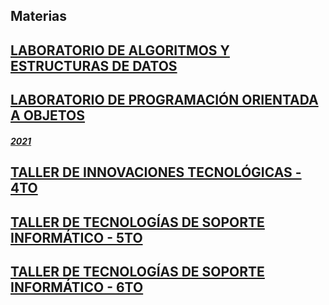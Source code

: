 ## Materias


## [LABORATORIO DE ALGORITMOS Y ESTRUCTURAS DE DATOS](https://github.com/nadianoe/nadianoe.github.io/blob/master/laboratorio4to/labo4to.md#laboratorio-de-algoritmos-y-estructuras-de-datos)

## [LABORATORIO DE PROGRAMACIÓN ORIENTADA A OBJETOS](https://github.com/nadianoe/nadianoe.github.io/blob/master/labo/laboratorio2022.md)

##### [2021](https://github.com/materiasipm/materiasipm.github.io/blob/master/labo/labo.md#programa-del-laboratorio-de-programaci%C3%B3n-oritentada-a-objetos)

## [TALLER DE INNOVACIONES TECNOLÓGICAS - 4TO](https://github.com/materiasipm/materiasipm.github.io/blob/master/taller4to/taller4to.md#taller-de-innovaciones-tecnol%C3%B3gicas)

## [TALLER DE TECNOLOGÍAS DE SOPORTE INFORMÁTICO - 5TO](https://github.com/materiasipm/materiasipm.github.io/blob/master/taller5to/taller5to.md#taller-de-tecnolog%C3%ADas-de-soporte-inform%C3%A1tico)

## [TALLER DE TECNOLOGÍAS DE SOPORTE INFORMÁTICO - 6TO](https://github.com/materiasipm/materiasipm.github.io/blob/master/taller6to/taller6to.md#taller-de-tecnolog%C3%ADas-de-soporte-inform%C3%A1tico)



